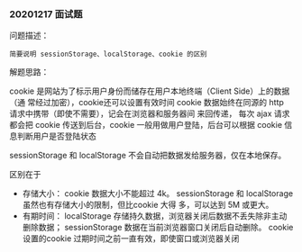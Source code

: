### 20201217 面试题

问题描述：

```
简要说明 sessionStorage、localStorage、cookie 的区别
```



解题思路：

cookie 是网站为了标示用户身份而储存在用户本地终端（Client Side）上的数据（通 常经过加密），cookie还可以设置有效时间 cookie 数据始终在同源的 http 请求中携带（即使不需要），记会在浏览器和服务器间 来回传递， 每次 ajax 请求都会把 cookie 传送到后台，cookie 一般用做用户登陆，后台可以根据 cookie 信息判断用户是否登陆状态 

sessionStorage 和 localStorage 不会自动把数据发给服务器，仅在本地保存。 

区别在于 

+ 存储大小： cookie 数据大小不能超过 4k。 sessionStorage 和 localStorage 虽然也有存储大小的限制，但比cookie 大得 多，可以达到 5M 或更大。 
+ 有期时间： localStorage 存储持久数据，浏览器关闭后数据不丢失除非主动删除数据； sessionStorage 数据在当前浏览器窗口关闭后自动删除。 cookie 设置的cookie 过期时间之前一直有效，即使窗口或浏览器关闭